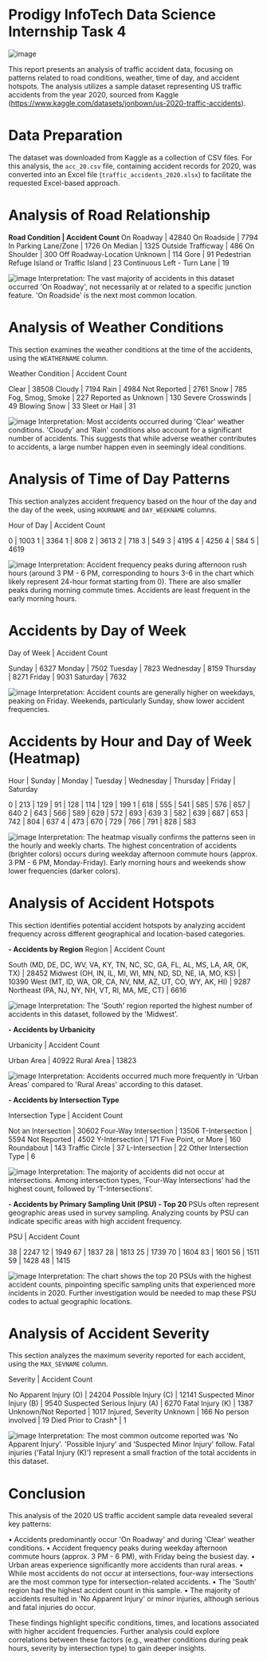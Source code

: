 # Prodigy InfoTech Data Science Internship Task 4

![image](https://github.com/user-attachments/assets/331d8c2a-9d17-4b88-aa29-abd97094bbff)

This report presents an analysis of traffic accident data, focusing on patterns related to road conditions, weather, time of day, and accident hotspots. The analysis utilizes a sample dataset representing US traffic accidents from the year 2020, sourced from Kaggle (https://www.kaggle.com/datasets/jonbown/us-2020-traffic-accidents). 

# Data Preparation

The dataset was downloaded from Kaggle as a collection of CSV files. For this analysis, the `acc_20.csv` file, containing accident records for 2020, was converted into an Excel file (`traffic_accidents_2020.xlsx`) to facilitate the requested Excel-based approach.

# Analysis of Road Relationship 

**Road Condition | Accident Count** 
On Roadway | 42840
On Roadside | 7794
In Parking Lane/Zone | 1726
On Median | 1325
Outside Trafficway | 486
On Shoulder | 300
Off Roadway-Location Unknown | 114
Gore | 91
Pedestrian Refuge Island or Traffic Island | 23
Continuous Left - Turn Lane | 19

![image](https://github.com/user-attachments/assets/65e7fd6a-4180-4edc-a674-e7455d8eca49)
Interpretation: The vast majority of accidents in this dataset occurred 'On Roadway', not necessarily at or related to a specific junction feature. 'On Roadside' is the next most common location.

#  Analysis of Weather Conditions
This section examines the weather conditions at the time of the accidents, using the `WEATHERNAME` column.

Weather Condition | Accident Count

Clear | 38508
Cloudy | 7194
Rain | 4984
Not Reported | 2761
Snow | 785
Fog, Smog, Smoke | 227
Reported as Unknown | 130
Severe Crosswinds | 49
Blowing Snow | 33
Sleet or Hail | 31

![image](https://github.com/user-attachments/assets/ab46805f-9373-4c50-bcc2-2f9587651fd8)
Interpretation: Most accidents occurred during 'Clear' weather conditions. 'Cloudy' and 'Rain' conditions also account for a significant number of accidents. This suggests that while adverse weather contributes to accidents, a large number happen even in seemingly ideal conditions.


#  Analysis of Time of Day Patterns

This section analyzes accident frequency based on the hour of the day and the day of the week, using `HOURNAME` and `DAY_WEEKNAME` columns.

Hour of Day | Accident Count

0 | 1003
1 | 3364
1 | 808
2 | 3613
2 | 718
3 | 549
3 | 4195
4 | 4256
4 | 584
5 | 4619

![image](https://github.com/user-attachments/assets/530889db-f6d1-4ffe-a72d-1090c54fa575)
Interpretation: Accident frequency peaks during afternoon rush hours (around 3 PM - 6 PM, corresponding to hours 3-6 in the chart which likely represent 24-hour format starting from 0). There are also smaller peaks during morning commute times. Accidents are least frequent in the early morning hours.

#  Accidents by Day of Week

Day of Week | Accident Count

Sunday | 6327
Monday | 7502
Tuesday | 7823
Wednesday | 8159
Thursday | 8271
Friday | 9031
Saturday | 7632


![image](https://github.com/user-attachments/assets/1b5566c0-44d6-44d6-8c79-f1e06c7a5071)
Interpretation: Accident counts are generally higher on weekdays, peaking on Friday. Weekends, particularly Sunday, show lower accident frequencies.

#  Accidents by Hour and Day of Week (Heatmap)

Hour | Sunday | Monday | Tuesday | Wednesday | Thursday | Friday | Saturday

0 | 213 | 129 | 91 | 128 | 114 | 129 | 199
1 | 618 | 555 | 541 | 585 | 576 | 657 | 640
2 | 643 | 566 | 589 | 629 | 572 | 693 | 639
3 | 582 | 639 | 687 | 653 | 742 | 804 | 637
4 | 473 | 670 | 729 | 766 | 791 | 828 | 583


![image](https://github.com/user-attachments/assets/414df36e-9a1b-47ec-8b62-6d52daaba2cf)
Interpretation: The heatmap visually confirms the patterns seen in the hourly and weekly charts. The highest concentration of accidents (brighter colors) occurs during weekday afternoon commute hours (approx. 3 PM - 6 PM, Monday-Friday). Early morning hours and weekends show lower frequencies (darker colors).


# Analysis of Accident Hotspots
This section identifies potential accident hotspots by analyzing accident frequency across different geographical and location-based categories.

**- Accidents by Region**
Region | Accident Count

South (MD, DE, DC, WV, VA, KY, TN, NC, SC, GA, FL, AL, MS, LA, AR, OK, TX) | 28452
Midwest (OH, IN, IL, MI, WI, MN, ND, SD, NE, IA, MO, KS) | 10390
West (MT, ID, WA, OR, CA, NV, NM, AZ, UT, CO, WY, AK, HI) | 9287
Northeast (PA, NJ, NY, NH, VT, RI, MA, ME, CT) | 6616


![image](https://github.com/user-attachments/assets/113be171-332c-4c29-a877-9372854b5a7a)
Interpretation: The 'South' region reported the highest number of accidents in this dataset, followed by the 'Midwest'.

**- Accidents by Urbanicity**

Urbanicity | Accident Count

Urban Area | 40922
Rural Area | 13823


![image](https://github.com/user-attachments/assets/56acb3ea-fa48-4fc1-8add-371091296736)
Interpretation: Accidents occurred much more frequently in 'Urban Areas' compared to 'Rural Areas' according to this dataset.

**- Accidents by Intersection Type**

Intersection Type | Accident Count

Not an Intersection | 30602
Four-Way Intersection | 13506
T-Intersection | 5594
Not Reported | 4502
Y-Intersection | 171
Five Point, or More | 160
Roundabout | 143
Traffic Circle | 37
L-Intersection | 22
Other Intersection Type | 6

![image](https://github.com/user-attachments/assets/8eb48385-ccdd-42be-85d3-02eb0a83f367)
Interpretation: The majority of accidents did not occur at intersections. Among intersection types, 'Four-Way Intersections' had the highest count, followed by 'T-Intersections'.

**- Accidents by Primary Sampling Unit (PSU) - Top 20**
PSUs often represent geographic areas used in survey sampling. Analyzing counts by PSU can indicate specific areas with high accident frequency.

PSU | Accident Count

38 | 2247
12 | 1949
67 | 1837
28 | 1813
25 | 1739
70 | 1604
83 | 1601
56 | 1511
59 | 1428
48 | 1415


![image](https://github.com/user-attachments/assets/906a5f9c-3b59-43a8-96e4-beff5d1db5c9)
Interpretation: The chart shows the top 20 PSUs with the highest accident counts, pinpointing specific sampling units that experienced more incidents in 2020. Further investigation would be needed to map these PSU codes to actual geographic locations.

# Analysis of Accident Severity
This section analyzes the maximum severity reported for each accident, using the `MAX_SEVNAME` column.

Severity | Accident Count

No Apparent Injury (O) | 24204
Possible Injury (C) | 12141
Suspected Minor Injury (B) | 9540
Suspected Serious Injury (A) | 6270
Fatal Injury (K) | 1387
Unknown/Not Reported | 1017
Injured, Severity Unknown | 166
No person involved | 19
Died Prior to Crash* | 1


![image](https://github.com/user-attachments/assets/bcdcbce7-ddae-4a57-9a13-27af5b5d5b79)
Interpretation: The most common outcome reported was 'No Apparent Injury'. 'Possible Injury' and 'Suspected Minor Injury' follow. Fatal injuries ('Fatal Injury (K)') represent a small fraction of the total accidents in this dataset.

# Conclusion

This analysis of the 2020 US traffic accident sample data revealed several key patterns:  

•	Accidents predominantly occur 'On Roadway' and during 'Clear' weather conditions.
•	Accident frequency peaks during weekday afternoon commute hours (approx. 3 PM - 6 PM), with Friday being the busiest day.
•	Urban areas experience significantly more accidents than rural areas.
•	While most accidents do not occur at intersections, four-way intersections are the most common type for intersection-related accidents.
•	The 'South' region had the highest accident count in this sample.
•	The majority of accidents resulted in 'No Apparent Injury' or minor injuries, although serious and fatal injuries do occur.  

These findings highlight specific conditions, times, and locations associated with higher accident frequencies. Further analysis could explore correlations between these factors (e.g., weather conditions during peak hours, severity by intersection type) to gain deeper insights.

